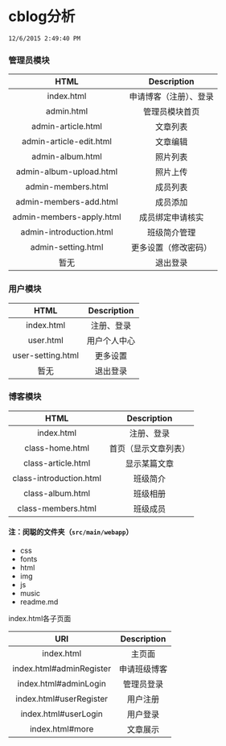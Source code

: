 # cblog分析 #
`12/6/2015 2:49:40 PM` 

### 管理员模块 ###

|HTML|Description|
|:---:|:---:|
|index.html|申请博客（注册）、登录|
|admin.html|管理员模块首页|
|admin-article.html|文章列表|
|admin-article-edit.html|文章编辑|
|admin-album.html|照片列表|
|admin-album-upload.html|照片上传|
|admin-members.html|成员列表|
|admin-members-add.html|成员添加|
|admin-members-apply.html|成员绑定申请核实|
|admin-introduction.html|班级简介管理|
|admin-setting.html|更多设置（修改密码）|
|暂无|退出登录|

### 用户模块 ###
|HTML|Description|
|:---:|:----:|
|index.html|注册、登录|
|user.html|用户个人中心|
|user-setting.html|更多设置|
|暂无|退出登录|

### 博客模块 ###
|HTML|Description|
|:---:|:----:|
|index.html|注册、登录|
|class-home.html|首页（显示文章列表）|
|class-article.html|显示某篇文章|
|class-introduction.html|班级简介|
|class-album.html|班级相册|
|class-members.html|班级成员|

#### 注：闵聪的文件夹（`src/main/webapp`） ####

- css
- fonts
- html
- img
- js
- music
- readme.md

index.html各子页面

|URI|Description|
|:---:|:---:|
|index.html|主页面|
|index.html#adminRegister|申请班级博客|
|index.html#adminLogin|管理员登录|
|index.html#userRegister|用户注册|
|index.html#userLogin|用户登录|
|index.html#more|文章展示|






